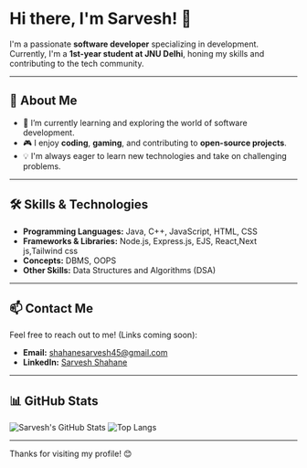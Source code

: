 # Hi there, I'm Sarvesh! 👋

I'm a passionate **software developer** specializing in development. Currently, I'm a **1st-year student at JNU Delhi**, honing my skills and contributing to the tech community.

---

## 🚀 About Me
- 🌱 I’m currently learning and exploring the world of software development.
- 🎮 I enjoy **coding**, **gaming**, and contributing to **open-source projects**.
- 💡 I'm always eager to learn new technologies and take on challenging problems.

---

## 🛠️ Skills & Technologies
- **Programming Languages:** Java, C++, JavaScript, HTML, CSS
- **Frameworks & Libraries:** Node.js, Express.js, EJS, React,Next js,Tailwind css
- **Concepts:** DBMS, OOPS
- **Other Skills:** Data Structures and Algorithms (DSA)

---

## 📫 Contact Me
Feel free to reach out to me! (Links coming soon):
- **Email:** shahanesarvesh45@gmail.com
- **LinkedIn:** [Sarvesh Shahane](https://www.linkedin.com/in/sarvesh-shahane-7a4092332?utm_source=share&utm_campaign=share_via&utm_content=profile&utm_medium=android_app)

---

## 📊 GitHub Stats
![Sarvesh's GitHub Stats](https://github-readme-stats.vercel.app/api?username=SarveshShahane&show_icons=true&theme=radical&cache_seconds=1800)
![Top Langs](https://github-readme-stats.vercel.app/api/top-langs/?username=SarveshShahane&layout=compact&theme=radical&cache_seconds=1800)

---

Thanks for visiting my profile! 😊
